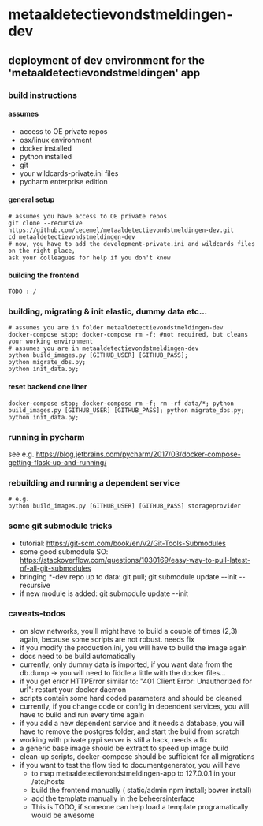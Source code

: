 # metaaldetectievondstmeldingen-dev

## deployment of dev environment for the 'metaaldetectievondstmeldingen' app

### build instructions

#### assumes
- access to OE private repos
- osx/linux environment
- docker installed
- python installed
- git
- your wildcards-private.ini files
- pycharm enterprise edition

#### general setup
```
# assumes you have access to OE private repos
git clone --recursive https://github.com/cecemel/metaaldetectievondstmeldingen-dev.git
cd metaaldetectievondstmeldingen-dev
# now, you have to add the development-private.ini and wildcards files on the right place, 
ask your colleagues for help if you don't know
```

#### building the frontend
```
TODO :-/
```

### building, migrating & init elastic, dummy data etc...
```
# assumes you are in folder metaaldetectievondstmeldingen-dev
docker-compose stop; docker-compose rm -f; #not required, but cleans your working environment
# assumes you are in metaaldetectievondstmeldingen-dev
python build_images.py [GITHUB_USER] [GITHUB_PASS];
python migrate_dbs.py;
python init_data.py;
```

#### reset backend one liner
```
docker-compose stop; docker-compose rm -f; rm -rf data/*; python build_images.py [GITHUB_USER] [GITHUB_PASS]; python migrate_dbs.py; python init_data.py;
```

### running in pycharm
see e.g. 
https://blog.jetbrains.com/pycharm/2017/03/docker-compose-getting-flask-up-and-running/

### rebuilding and running a dependent service
```
# e.g.
python build_images.py [GITHUB_USER] [GITHUB_PASS] storageprovider
```

### some git submodule tricks
- tutorial: https://git-scm.com/book/en/v2/Git-Tools-Submodules
- some good submodule SO: https://stackoverflow.com/questions/1030169/easy-way-to-pull-latest-of-all-git-submodules
- bringing *-dev repo up to data: git pull; git submodule update --init --recursive
- if new module is added: git submodule update --init 

### caveats-todos
- on slow networks, you'll might have to build a couple of times (2,3) again, because some scripts are not robust. needs fix
- if you modify the production.ini, you will have to build the image again
- docs need to be build automatically
- currently, only dummy data is imported, if you want data from the db.dump -> you will need to fiddle a little with the docker files...
- if you get error HTTPError similar to: "401 Client Error: Unauthorized for url": restart your docker daemon
- scripts contain some hard coded parameters and should be cleaned
- currently, if you change code or config in dependent services, you will have to build and run every time again
- if you add a new dependent service and it needs a database, you will have to remove the postgres folder, and start the build from scratch
- working with private pypi server is still a hack, needs a fix
- a generic base image should be extract to speed up image build
- clean-up scripts, docker-compose should be sufficient for all migrations
- if you want to test the flow tied to documentgenerator, you will have
    - to map metaaldetectievondstmeldingen-app to 127.0.0.1 in your /etc/hosts
    - build the frontend manually ( static/admin npm install; bower install)
    - add the template manually in the beheersinterface
    - This is TODO, if someone can help load a template programatically would be awesome

